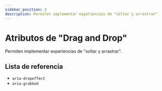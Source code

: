 ```yaml
---
sidebar_position: 3
description: Permiten implementar experiencias de "soltar y arrastrar".
---
```


# Atributos de "Drag and Drop"
Permiten implementar experiencias de "soltar y arrastrar".

## Lista de referencia
- `aria-dropeffect`
- `aria-grabbed`